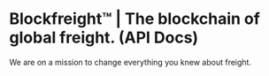 Blockfreight™ | The blockchain of global freight. (API Docs)
=================================================

We are on a mission to change everything you knew about freight.
